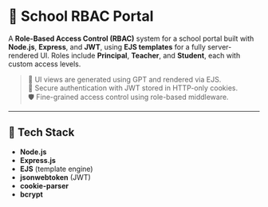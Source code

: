 # 🏫 School RBAC Portal

A **Role-Based Access Control (RBAC)** system for a school portal built with **Node.js**, **Express**, and **JWT**, using **EJS templates** for a fully server-rendered UI. Roles include **Principal**, **Teacher**, and **Student**, each with custom access levels.

> 🎨 UI views are generated using GPT and rendered via EJS.  
> 🔐 Secure authentication with JWT stored in HTTP-only cookies.  
> 🛡️ Fine-grained access control using role-based middleware.

---

## 🧰 Tech Stack

- **Node.js**
- **Express.js**
- **EJS** (template engine)
- **jsonwebtoken** (JWT)
- **cookie-parser**
- **bcrypt**



